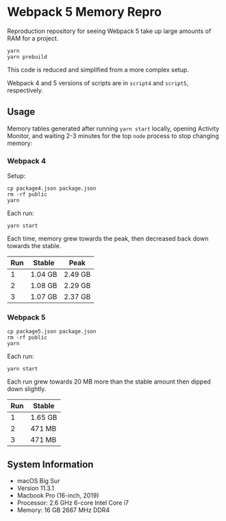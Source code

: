 # Webpack 5 Memory Repro

Reproduction repository for seeing Webpack 5 take up large amounts of RAM for a project.

```shell
yarn
yarn prebuild
```

This code is reduced and simplified from a more complex setup.

Webpack 4 and 5 versions of scripts are in `script4` and `script5`, respectively.

## Usage

Memory tables generated after running `yarn start` locally, opening Activity Monitor, and waiting 2-3 minutes for the top `node` process to stop changing memory:

### Webpack 4

Setup:

```shell
cp package4.json package.json
rm -rf public
yarn
```

Each run:

```shell
yarn start
```

Each time, memory grew towards the peak, then decreased back down towards the stable.

| Run | Stable  | Peak    |
| --- | ------- | ------- |
| 1   | 1.04 GB | 2.49 GB |
| 2   | 1.08 GB | 2.29 GB |
| 3   | 1.07 GB | 2.37 GB |

### Webpack 5

```shell
cp package5.json package.json
rm -rf public
yarn
```

Each run:

```shell
yarn start
```

Each run grew towards 20 MB more than the stable amount then dipped down slightly.

| Run | Stable  |
| --- | ------- |
| 1   | 1.65 GB |
| 2   | 471 MB  |
| 3   | 471 MB  |

## System Information

- macOS Big Sur
- Version 11.3.1
- Macbook Pro (16-inch, 2019)
- Processor: 2.6 GHz 6-core Intel Core i7
- Memory: 16 GB 2667 MHz DDR4
